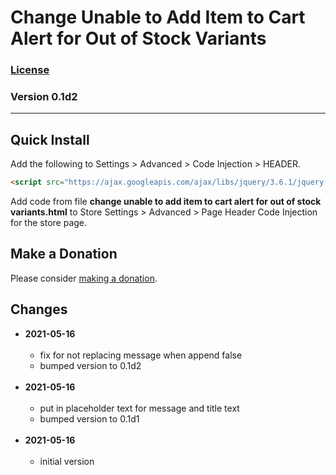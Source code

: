 # Change Unable to Add Item to Cart Alert for Out of Stock Variants

### [License][99]

### Version 0.1d2

---

## Quick Install

Add the following to Settings > Advanced > Code Injection > HEADER.

```html
<script src="https://ajax.googleapis.com/ajax/libs/jquery/3.6.1/jquery.min.js"></script>
```

Add code from file **change unable to add item to cart alert for out of stock
variants.html** to Store Settings > Advanced > Page Header Code Injection for
the store page.

## Make a Donation

Please consider [making a donation](https://github.com/tomsWebConsulting/twcsl#make-a-donation).

## Changes

* **2021-05-16**
<br><br>
  * fix for not replacing message when append false
  * bumped version to 0.1d2
  <br><br>
* **2021-05-16**
<br><br>
  * put in placeholder text for message and title text
  * bumped version to 0.1d1
  <br><br>
* **2021-05-16**
<br><br>
  * initial version

[99]: https://github.com/tomsWebConsulting/twcsl/blob/main/LICENSE.txt#L1
